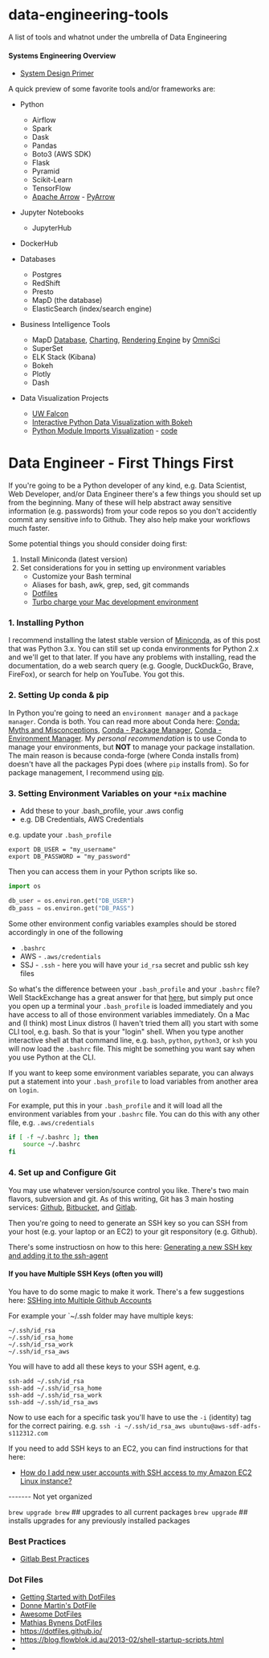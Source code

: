 # data-engineering-tools
A list of tools and whatnot under the umbrella of Data Engineering

#### Systems Engineering Overview
- [System Design Primer](https://github.com/donnemartin/system-design-primer)


A quick preview of some favorite tools and/or frameworks are:

- Python
  - Airflow
  - Spark
  - Dask
  - Pandas
  - Boto3 (AWS SDK)
  - Flask
  - Pyramid
  - Scikit-Learn
  - TensorFlow
  - [Apache Arrow](https://arrow.apache.org/) - [PyArrow](https://arrow.apache.org/docs/python/)
  
- Jupyter Notebooks
  - JupyterHub


- DockerHub


- Databases
  - Postgres
  - RedShift
  - Presto
  - MapD (the database)
  - ElasticSearch (index/search engine)
  
  
- Business Intelligence Tools
  - MapD [Database](https://github.com/omnisci/mapd-core), [Charting](https://github.com/omnisci/mapd-charting), [Rendering Engine](https://www.omnisci.com/platform/immerse/) by [OmniSci](https://www.omnisci.com/)
  - SuperSet
  - ELK Stack (Kibana)
  - Bokeh
  - Plotly
  - Dash

- Data Visualization Projects
  - [UW Falcon](https://github.com/uwdata/falcon)
  - [Interactive Python Data Visualization with Bokeh](https://realpython.com/python-data-visualization-bokeh/)
  - [Python Module Imports Visualization](https://chezsoi.org/lucas/blog/python-modules-imports-visualization.html) - [code](https://github.com/Lucas-C/dotfiles_and_notes/blob/master/languages/python/gen_modules_graph.py)
  


# Data Engineer - First Things First
If you're going to be a Python developer of any kind, e.g. Data Scientist, Web Developer, and/or Data Engineer there's a few things you should set up from the beginning. Many of these will help abstract away sensitive information (e.g. passwords) from your code repos so you don't accidently commit any sensitive info to Github. They also help make your workflows much faster.

Some potential things you should consider doing first:
1. Install Miniconda (latest version)
2. Set considerations for you in setting up environment variables
    - Customize your Bash terminal
    - Aliases for bash, awk, grep, sed, git commands
    - [Dotfiles](https://dotfiles.github.io/)
    - [Turbo charge your Mac development environment](https://www.mugo.ca/Blog/Turbo-charge-your-Mac-development-environment)


### 1. Installing Python
I recommend installing the latest stable version of [Miniconda](https://conda.io/miniconda.html), as of this post that was Python 3.x. You can still set up conda environments for Python 2.x and we'll get to that later. If you have any problems with installing, read the documentation, do a web search query (e.g. Google, DuckDuckGo, Brave, FireFox), or search for help on YouTube. You got this.


### 2. Setting Up conda & pip
In Python you're going to need an `environment manager` and a `package manager`. Conda is both. You can read more about Conda here: [Conda: Myths and Misconceptions](https://jakevdp.github.io/blog/2016/08/25/conda-myths-and-misconceptions/), [Conda - Package Manager](https://conda.io/docs/user-guide/tasks/manage-pkgs.html), [Conda - Environment Manager](https://conda.io/docs/user-guide/tasks/manage-environments.html). My _personal recommendation_ is to use Conda to manage your environments, but **NOT** to manage your package installation. The main reason is because conda-forge (where Conda installs from) doesn't have all the packages Pypi does (where `pip` installs from). So for package management, I recommend using [pip](https://pypi.org/project/pip/). 


### 3. Setting Environment Variables on your `*nix` machine
- Add these to your .bash_profile, your .aws config
- e.g. DB Credentials, AWS Credentials

e.g. update your `.bash_profile`
``` #.bash_profile
export DB_USER = "my_username"
export DB_PASSWORD = "my_password"
```

Then you can access them in your Python scripts like so.
``` python
import os

db_user = os.environ.get("DB_USER")
db_pass = os.environ.get("DB_PASS")

```

Some other environment config variables examples should be stored accordingly in one of the following
- `.bashrc`
- AWS - `.aws/credentials`
- SSJ - `.ssh` - here you will have your `id_rsa` secret and public ssh key files

So what's the difference between your `.bash_profile` and your `.bashrc` file? Well StackExchange has a great answer for that [here](https://apple.stackexchange.com/questions/51036/what-is-the-difference-between-bash-profile-and-bashrc), but simply put once you open up a terminal your `.bash_profile` is loaded immediately and you have access to all of those environment variables immediately. On a Mac and (I think) most Linux distros (I haven't tried them all) you start with some CLI tool, e.g. bash. So that is your "login" shell. When you type another interactive shell at that command line, e.g. `bash`, `python`, `python3`, or `ksh` you will now load the `.bashrc` file. This might be something you want say when you use Python at the CLI. 

If you want to keep some environment variables separate, you can always put a statement into your `.bash_profile` to load variables from another area on `login`. 

For example, put this in your `.bash_profile` and it will load all the environment variables from your `.bashrc` file. You can do this with any other file, e.g. `.aws/credentials`
```bash
if [ -f ~/.bashrc ]; then
    source ~/.bashrc
fi
```

### 4. Set up and Configure Git
You may use whatever version/source control you like. There's two main flavors, subversion and git. As of this writing, Git has 3 main hosting services: [Github](https://github.com/), [Bitbucket](https://bitbucket.org/), and [Gitlab](https://about.gitlab.com/).

Then you're going to need to generate an SSH key so you can SSH from your host (e.g. your laptop or an EC2) to your git responsitory (e.g. Github).

There's some instructiosn on how to this here: [Generating a new SSH key and adding it to the ssh-agent](https://help.github.com/articles/generating-a-new-ssh-key-and-adding-it-to-the-ssh-agent/)

#### If you have Multiple SSH Keys (often you will)
You have to do some magic to make it work. There's a few suggestions here: [SSHing into Multiple Github Accounts](https://gist.github.com/jexchan/2351996)

For example your `~/.ssh folder may have multiple keys:
```
~/.ssh/id_rsa
~/.ssh/id_rsa_home
~/.ssh/id_rsa_work
~/.ssh/id_rsa_aws
```

You will have to add all these keys to your SSH agent,
e.g.
```
ssh-add ~/.ssh/id_rsa
ssh-add ~/.ssh/id_rsa_home
ssh-add ~/.ssh/id_rsa_work
ssh-add ~/.ssh/id_rsa_aws
```

Now to use each for a specific task you'll have to use the `-i` (identity) tag for the correct pairing.
e.g. `ssh -i ~/.ssh/id_rsa_aws ubuntu@aws-sdf-adfs-s112312.com`


If you need to add SSH keys to an EC2, you can find instructions for that here:
- [How do I add new user accounts with SSH access to my Amazon EC2 Linux instance?](https://aws.amazon.com/premiumsupport/knowledge-center/new-user-accounts-linux-instance/)



------- Not yet organized

`brew upgrade brew` ## upgrades to all current packages
`brew upgrade` ## installs upgrades for any previously installed packages



### Best Practices
- [Gitlab Best Practices](https://docs.gitlab.com/ee/development/README.html#databases)



### Dot Files
- [Getting Started with DotFiles](https://medium.com/@webprolific/getting-started-with-dotfiles-43c3602fd789)
- [Donne Martin's DotFile](https://github.com/donnemartin/dev-setup)
- [Awesome DotFiles](https://github.com/webpro/awesome-dotfiles)
- [Mathias Bynens DotFiles](https://github.com/mathiasbynens/dotfiles)
- https://dotfiles.github.io/
- https://blog.flowblok.id.au/2013-02/shell-startup-scripts.html
- 
